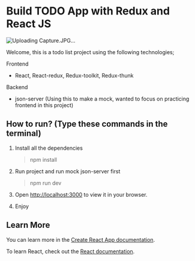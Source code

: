 # Build TODO App with Redux and React JS

![Uploading Capture.JPG…]()

Welcome, this is a todo list project using the following technologies;

Frontend
- React, React-redux, Redux-toolkit, Redux-thunk

Backend
- json-server (Using this to make a mock, wanted to focus on practicing frontend in this project)



## How to run? (Type these commands in the terminal)

1. Install all the dependencies

   > npm install

2. Run project and run mock json-server first

   > npm run dev
  
3. Open [http://localhost:3000](http://localhost:3000) to view it in your browser.
4. Enjoy

## Learn More

You can learn more in the [Create React App documentation](https://facebook.github.io/create-react-app/docs/getting-started).

To learn React, check out the [React documentation](https://reactjs.org/).
